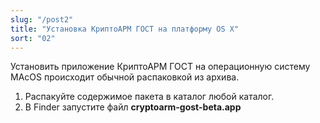 ```yaml
---
slug: "/post2"
title: "Установка КриптоАРМ ГОСТ на платформу OS X"
sort: "02"
---
```


Установить приложение КриптоАРМ ГОСТ на операционную систему MAcOS происходит обычной распаковкой из архива.

1. Распакуйте содержимое пакета в каталог любой каталог.
2. В Finder запустите  файл **cryptoarm-gost-beta.app**
